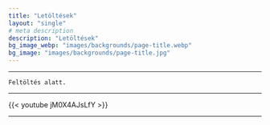 ```yaml
---
title: "Letöltések"
layout: "single"
# meta description
description: "Letöltések"
bg_image_webp: "images/backgrounds/page-title.webp"
bg_image: "images/backgrounds/page-title.jpg"
---
```


<hr>

```
Feltöltés alatt.
```
<hr>

{{< youtube jM0X4AJsLfY >}}

<hr>